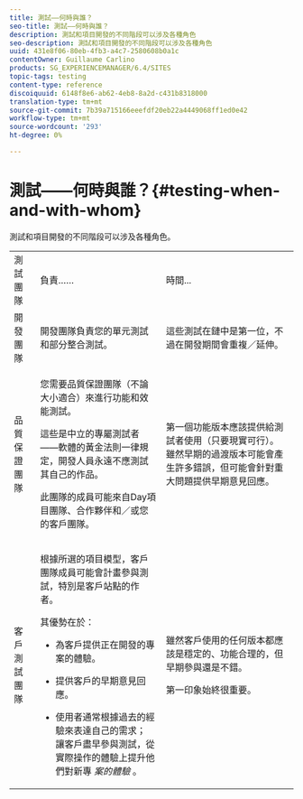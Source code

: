 ```yaml
---
title: 測試——何時與誰？
seo-title: 測試——何時與誰？
description: 測試和項目開發的不同階段可以涉及各種角色
seo-description: 測試和項目開發的不同階段可以涉及各種角色
uuid: 431e8f06-80eb-4fb3-a4c7-2580608b0a1c
contentOwner: Guillaume Carlino
products: SG_EXPERIENCEMANAGER/6.4/SITES
topic-tags: testing
content-type: reference
discoiquuid: 6148f8e6-ab62-4eb8-8a2d-c431b8318000
translation-type: tm+mt
source-git-commit: 7b39a715166eeefdf20eb22a4449068ff1ed0e42
workflow-type: tm+mt
source-wordcount: '293'
ht-degree: 0%

---
```



# 測試——何時與誰？{#testing-when-and-with-whom}

測試和項目開發的不同階段可以涉及各種角色。

<table> 
 <tbody> 
  <tr> 
   <td>測試團隊</td> 
   <td>負責…… </td> 
   <td>時間...</td> 
  </tr> 
  <tr> 
   <td>開發團隊</td> 
   <td>開發團隊負責您的單元測試和部分整合測試。</td> 
   <td>這些測試在鏈中是第一位，不過在開發期間會重複／延伸。</td> 
  </tr> 
  <tr> 
   <td>品質保證團隊</td> 
   <td><p>您需要品質保證團隊（不論大小適合）來進行功能和效能測試。</p> <p>這些是中立的專屬測試者——軟體的黃金法則一律規定，開發人員永遠不應測試其自己的作品。</p> <p>此團隊的成員可能來自Day項目團隊、合作夥伴和／或您的客戶團隊。</p> </td> 
   <td><p>第一個功能版本應該提供給測試者使用（只要現實可行）。 雖然早期的過渡版本可能會產生許多錯誤，但可能會針對重大問題提供早期意見回應。</p> </td> 
  </tr> 
  <tr> 
   <td>客戶測試團隊</td> 
   <td><p>根據所選的項目模型，客戶團隊成員可能會計畫參與測試，特別是客戶站點的作者。</p> <p>其優勢在於：</p> 
    <ul> 
     <li><p>為客戶提供正在開發的專案的體驗。</p> </li> 
     <li><p>提供客戶的早期意見回應。</p> </li> 
     <li><p>使用者通常根據過去的經驗來表達自己的需求； 讓客戶盡早參與測試，從實際操作的體驗上提升他們對新專 <i>案的體驗</i> 。</p> </li> 
    </ul> </td> 
   <td><p>雖然客戶使用的任何版本都應該是穩定的、功能合理的，但早期參與還是不錯。</p> <p>第一印象始終很重要。</p> </td> 
  </tr> 
 </tbody> 
</table>

